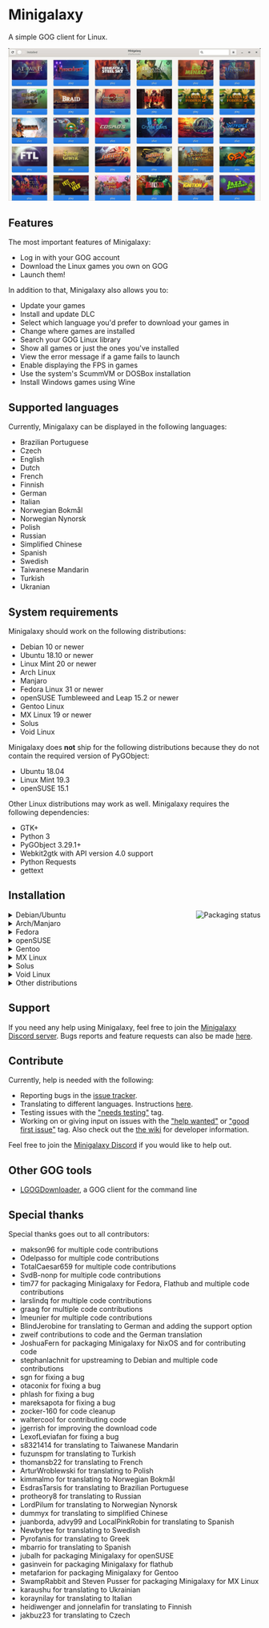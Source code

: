 # Minigalaxy

A simple GOG client for Linux.

![screenshot](screenshot.jpg?raw=true)

## Features

The most important features of Minigalaxy:

- Log in with your GOG account
- Download the Linux games you own on GOG
- Launch them!

In addition to that, Minigalaxy also allows you to:

- Update your games
- Install and update DLC
- Select which language you'd prefer to download your games in
- Change where games are installed
- Search your GOG Linux library
- Show all games or just the ones you've installed
- View the error message if a game fails to launch
- Enable displaying the FPS in games
- Use the system's ScummVM or DOSBox installation
- Install Windows games using Wine

## Supported languages

Currently, Minigalaxy can be displayed in the following languages:

- Brazilian Portuguese
- Czech
- English
- Dutch
- French
- Finnish
- German
- Italian
- Norwegian Bokmål
- Norwegian Nynorsk
- Polish
- Russian
- Simplified Chinese
- Spanish
- Swedish
- Taiwanese Mandarin
- Turkish
- Ukranian

## System requirements

Minigalaxy should work on the following distributions:

- Debian 10 or newer
- Ubuntu 18.10 or newer
- Linux Mint 20 or newer
- Arch Linux
- Manjaro
- Fedora Linux 31 or newer
- openSUSE Tumbleweed and Leap 15.2 or newer
- Gentoo Linux
- MX Linux 19 or newer
- Solus
- Void Linux

Minigalaxy does **not** ship for the following distributions because they do not contain the required version of PyGObject:

- Ubuntu 18.04
- Linux Mint 19.3
- openSUSE 15.1

Other Linux distributions may work as well. Minigalaxy requires the following dependencies:

- GTK+
- Python 3
- PyGObject 3.29.1+
- Webkit2gtk with API version 4.0 support
- Python Requests
- gettext

## Installation

<a href="https://repology.org/project/minigalaxy/versions">
    <img src="https://repology.org/badge/vertical-allrepos/minigalaxy.svg" alt="Packaging status" align="right">
</a>

<details><summary>Debian/Ubuntu</summary>

Available in the official repositories since Debian 11 and Ubuntu 21.04. You can install it with:
<pre>
sudo apt install minigalaxy
</pre>

You can also download the latest .deb package from the <a href="https://github.com/sharkwouter/minigalaxy/releases">releases page</a> and install it that way.
</details>

<details><summary>Arch/Manjaro</summary>

Available the <a href="https://aur.archlinux.org/packages/minigalaxy">AUR</a>. You can use an AUR helper or use the following set of commands to install Minigalaxy on Arch:
<pre>
git clone https://aur.archlinux.org/minigalaxy.git
cd minigalaxy
makepkg -si
</pre>
</details>

<details><summary>Fedora</summary>

Available in the <a href="https://src.fedoraproject.org/rpms/minigalaxy">official repositories</a> since Fedora 31. You can install it with:
<pre>
sudo dnf install minigalaxy
</pre>
</details>

<details><summary>openSUSE</summary>

Available in the official repositories for openSUSE Tumbleweed and also Leap since 15.2. You can install it with:
<pre>
sudo zypper in minigalaxy
</pre>

Alternatively, you can use the following set of commands to install Minigalaxy on openSUSE from the devel project on <a href="https://build.opensuse.org/package/show/games:tools/minigalaxy">OBS</a>:
<pre>
sudo zypper ar -f obs://games:tools gamestools
sudo zypper ref
sudo zypper in minigalaxy
</pre>
</details>

<details><summary>Gentoo</summary>

Available in the <a href="https://github.com/metafarion/metahax">Metahax overlay</a>. Follow the instructions in the link to install Minigalaxy on Gentoo.
</details>

<details><summary>MX Linux</summary>

Available in the <a href="http://mxrepo.com/mx/repo/pool/main/m/minigalaxy/">official repository</a>.  Please use MX Package Installer or Synaptic instead of manually installing the .deb from the repo.
</details>

<details><summary>Solus</summary>
 
Available in the official repositories. You can install it with:
<pre>
sudo eopkg it minigalaxy
</pre>
</details>

<details><summary>Void Linux</summary>

Available in the official repositories. You can install it with:
<pre>
sudo xbps-install -S minigalaxy
</pre>
</details>

<details><summary>Other distributions</summary>

On other distributions, Minigalaxy can be downloaded and started with the following commands:
<pre>
git clone https://github.com/sharkwouter/minigalaxy.git
cd minigalaxy
scripts/compile-translations.sh
bin/minigalaxy
</pre>

This will be the development version. Alternatively, a tarball of a specific release can be downloaded from the <a href="https://github.com/sharkwouter/minigalaxy/releases">releases page</a>.
</details>

## Support

If you need any help using Minigalaxy, feel free to join the [Minigalaxy Discord server](https://discord.gg/RC4cXVD).
Bugs reports and feature requests can also be made [here](https://github.com/sharkwouter/minigalaxy/issues).

## Contribute

Currently, help is needed with the following:

- Reporting bugs in the [issue tracker](https://github.com/sharkwouter/minigalaxy/issues).
- Translating to different languages. Instructions [here](https://github.com/sharkwouter/minigalaxy/wiki/Translating-Minigalaxy).
- Testing issues with the ["needs testing"](https://github.com/sharkwouter/minigalaxy/issues?q=is%3Aissue+is%3Aopen+label%3A%22needs+testing%22) tag. 
- Working on or giving input on issues with the ["help wanted"](https://github.com/sharkwouter/minigalaxy/issues?q=is%3Aissue+is%3Aopen+label%3A%22help+wanted%22) or ["good first issue"](https://github.com/sharkwouter/minigalaxy/issues?q=is%3Aissue+is%3Aopen+label%3A%22good+first+issue%22) tag. Also check out the [the wiki](https://github.com/sharkwouter/minigalaxy/wiki/Developer-information) for developer information.

Feel free to join the [Minigalaxy Discord](https://discord.gg/RC4cXVD) if you would like to help out.

## Other GOG tools

- [LGOGDownloader](https://sites.google.com/site/gogdownloader/), a GOG client for the command line

## Special thanks

Special thanks goes out to all contributors:

- makson96 for multiple code contributions
- Odelpasso for multiple code contributions
- TotalCaesar659 for multiple code contributions
- SvdB-nonp for multiple code contributions
- tim77 for packaging Minigalaxy for Fedora, Flathub and multiple code contributions
- larslindq for multiple code contributions
- graag for multiple code contributions
- lmeunier for multiple code contributions
- BlindJerobine for translating to German and adding the support option
- zweif contributions to code and the German translation
- JoshuaFern for packaging Minigalaxy for NixOS and for contributing code
- stephanlachnit for upstreaming to Debian and multiple code contributions
- sgn for fixing a bug
- otaconix for fixing a bug
- phlash for fixing a bug
- mareksapota for fixing a bug
- zocker-160 for code cleanup
- waltercool for contributing code
- jgerrish for improving the download code
- LexofLeviafan for fixing a bug
- s8321414 for translating to Taiwanese Mandarin
- fuzunspm for translating to Turkish
- thomansb22 for translating to French
- ArturWroblewski for translating to Polish
- kimmalmo for translating to Norwegian Bokmål
- EsdrasTarsis for translating to Brazilian Portuguese
- protheory8 for translating to Russian
- LordPilum for translating to Norwegian Nynorsk
- dummyx for translating to simplified Chinese
- juanborda, advy99 and LocalPinkRobin for translating to Spanish
- Newbytee for translating to Swedish
- Pyrofanis for translating to Greek
- mbarrio for translating to Spanish
- jubalh for packaging Minigalaxy for openSUSE
- gasinvein for packaging Minigalaxy for flathub
- metafarion for packaging Minigalaxy for Gentoo
- SwampRabbit and Steven Pusser for packaging Minigalaxy for MX Linux
- karaushu for translating to Ukrainian
- koraynilay for translating to Italian
- heidiwenger and jonnelafin for translating to Finnish
- jakbuz23 for translating to Czech
